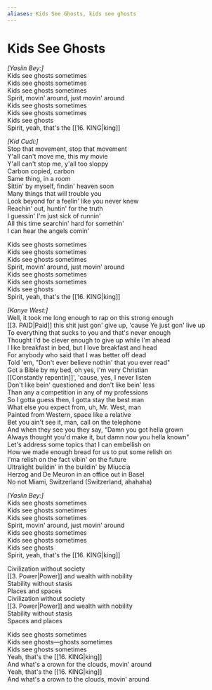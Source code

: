 ```yaml
---
aliases: Kids See Ghosts, kids see ghosts
---
```


# Kids See Ghosts

_[Yasiin Bey:]_  
Kids see ghosts sometimes  
Kids see ghosts sometimes  
Kids see ghosts sometimes  
Spirit, movin' around, just movin' around  
Kids see ghosts sometimes  
Kids see ghosts sometimes  
Kids see ghosts  
Spirit, yeah, that's the [[16. KING|king]]  

_[Kid Cudi:]_  
Stop that movement, stop that movement  
Y'all can't move me, this my movie  
Y'all can't stop me, y'all too sloppy  
Carbon copied, carbon  
Same thing, in a room  
Sittin' by myself, findin' heaven soon  
Many things that will trouble you  
Look beyond for a feelin' like you never knew  
Reachin' out, huntin' for the truth  
I guessin' I'm just sick of runnin'  
All this time searchin' hard for somethin'  
I can hear the angels comin'  

Kids see ghosts sometimes  
Kids see ghosts sometimes  
Kids see ghosts sometimes  
Spirit, movin' around, just movin' around  
Kids see ghosts sometimes  
Kids see ghosts sometimes  
Kids see ghosts  
Spirit, yeah, that's the [[16. KING|king]]  

_[Kanye West:]_  
Well, it took me long enough to rap on this strong enough  
[[3. PAID|Paid]] this shit just gon' give up, 'cause Ye just gon' live up  
To everything that sucks to you and that's never enough  
Thought I'd be clever enough to give up while I'm ahead  
I like breakfast in bed, but I love breakfast and head  
For anybody who said that I was better off dead  
Told 'em, "Don't ever believe nothin' that you ever read"  
Got a Bible by my bed, oh yes, I'm very Christian  
[[Constantly repentin]]', 'cause, yes, I never listen  
Don't like bein' questioned and don't like bein' less  
Than any a competition in any of my professions  
So I gotta guess then, I gotta stay the best man  
What else you expect from, uh, Mr. West, man  
Painted from Western, space like a relative  
Bet you ain't see it, man, call on the telephone  
And when they see you they say, “Damn you got hella grown  
Always thought you'd make it, but damn now you hella known"  
Let's address some topics that I can embellish on  
How we made enough bread for us to put some relish on  
I'ma relish on the fact vibin' on the future  
Ultralight buildin' in the buildin' by Miuccia  
Herzog and De Meuron in an office out in Basel  
No not Miami, Switzerland (Switzerland, ahahaha)  

_[Yasiin Bey:]_  
Kids see ghosts sometimes  
Kids see ghosts sometimes  
Kids see ghosts sometimes  
Spirit, movin' around, just movin' around  
Kids see ghosts sometimes  
Kids see ghosts sometimes  
Kids see ghosts  
Spirit, yeah, that's the [[16. KING|king]]  

Civilization without society  
[[3. Power|Power]] and wealth with nobility  
Stability without stasis  
Places and spaces  
Civilization without society  
[[3. Power|Power]] and wealth with nobility  
Stability without stasis  
Spaces and places  

Kids see ghosts sometimes  
Kids see ghosts—ghosts sometimes  
Kids see ghosts sometimes  
Yeah, that's the [[16. KING|king]]  
And what's a crown for the clouds, movin' around  
Yeah, that's the [[16. KING|king]]  
And what's a crown to the clouds, movin' around
